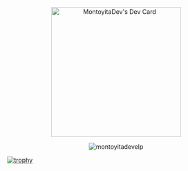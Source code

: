 
<div align="center">
    <a href="https://app.daily.dev/montoyitadev"><img src="https://api.daily.dev/devcards/94cf4039c1da4b8b8595ab2aa551c06c.png?r=boo" width="300" alt="MontoyitaDev's Dev Card"/></a>
  <p align="center"><img align="center" src="https://github-readme-streak-stats.herokuapp.com/?user=montoyitadevelp&theme=algolia" alt="montoyitadevelp" /></p>
</div>
  
  [![trophy](https://github-profile-trophy.vercel.app/?username=montoyitadevelp)](https://github.com/ryo-ma/github-profile-trophy)
  <br/>

